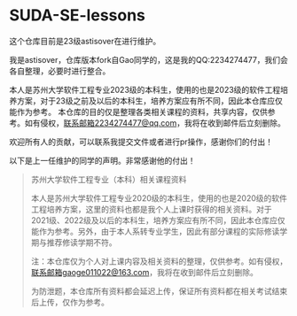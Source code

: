 # SUDA-SE-lessons

这个仓库目前是23级astisover在进行维护。

我是astisover，仓库版本fork自Gao同学的，这是我的QQ:2234274477，我们会各自整理，必要时进行整合。

本人是苏州大学软件工程专业2023级的本科生，使用的也是2023级的软件工程培养方案，对于23级之前及以后的本科生，培养方案应有所不同，因此本仓库应仅能作为参考。
本仓库的目的仅是整理各类相关课程的资料，共享内容，仅供参考。如有侵权，联系邮箱2234274477@qq.com，我将在收到邮件后立刻删除。

欢迎所有人的贡献，可以联系我提交文件或者进行pr操作，感谢你们的付出！

以下是上一任维护的同学的声明。非常感谢他的付出！

> 苏州大学软件工程专业（本科）相关课程资料
>
> 本人是苏州大学软件工程专业2020级的本科生，使用的也是2020级的软件工程培养方案，这里的资料也都是我个人上课时获得的相关资料。对于2021级、2022级及以后的本科生，培养方案应有所不同，因此本仓库应仅能作为参考。另外，由于本人系转专业学生，因此有部分课程的实际修读学期与推荐修读学期不符。
>
> 注：本仓库仅为个人对上课内容及相关资料的整理，仅供参考。如有侵权，联系邮箱gaoge011022@163.com，我将在收到邮件后立刻删除。
>
> 为防泄题，本仓库所有资料都会延迟上传，保证所有资料都在相关考试结束后上传，仅作为参考。

